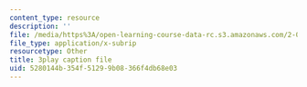 ```yaml
---
content_type: resource
description: ''
file: /media/https%3A/open-learning-course-data-rc.s3.amazonaws.com/2-003sc-engineering-dynamics-fall-2011/5280144b354f51299b08366f4db68e03_p9DHjoLS3GA.vtt
file_type: application/x-subrip
resourcetype: Other
title: 3play caption file
uid: 5280144b-354f-5129-9b08-366f4db68e03
---
```

